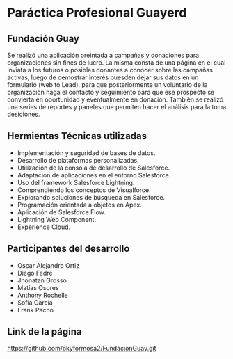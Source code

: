 # Paráctica Profesional Guayerd
## Fundación Guay

  Se realizó una aplicación oreintada a campañas y donaciones para organizaciones sin fines de lucro.
La misma consta de una página en el cual inviata a los futuros o posibles donantes a conocer sobre las campañas activas, luego de demostrar interés puesden dejar sus datos en un formulario (web to Lead), para que posteriormente un voluntario de la organización haga el contacto y seguimiento para que ese prospecto se convierta en oportunidad y eventualmente en donación. 
  También se realizó una series de reportes y paneles que permiten hacer el análisis para la toma desiciones.

## Hermientas Técnicas utilizadas

- Implementación y seguridad de bases de datos.
- Desarrollo de plataformas personalizadas.
- Utilización de la consola de desarrollo de Salesforce.
- Adaptación de aplicaciones en el entorno Salesforce.
- Uso del framework Salesforce Lightning.
- Comprendiendo los conceptos de Visualforce.
- Explorando soluciones de búsqueda en Salesforce.
- Programación orientada a objetos en Apex.
- Aplicación de Salesforce Flow.
- Lightning Web Component.
- Experience Cloud.

## Participantes del desarrollo

- Oscar Alejandro Ortiz
- Diego Fedre
- Jhonatan Grosso
- Matías Osores
- Anthony Rochelle
- Sofia García
- Frank Pacho

## Link de la página

https://github.com/okyformosa2/FundacionGuay.git
